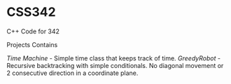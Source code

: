 # CSS342
C++ Code for 342

Projects Contains

*Time Machine* - Simple time class that keeps track of time.
*GreedyRobot* - Recursive backtracking with simple conditionals. No diagonal movement or 2 consecutive direction in a coordinate plane.
